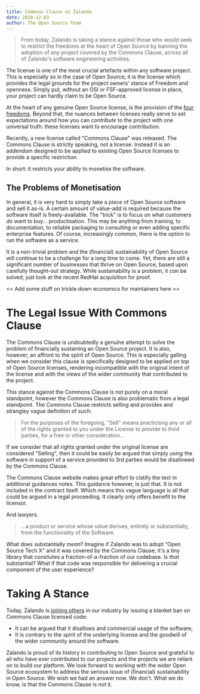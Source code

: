 ```yaml
---
title: Commons Clause at Zalando
date: 2018-12-03
author: The Open Source Team
---
```


> From today, Zalando is taking a stance against those who would seek to
> restrict the freedoms at the heart of Open Source by banning the adoption of
> any project covered by the Commons Clause, across all of Zalando's software
> engineering activities.

The license is one of the most crucial artefacts within any software project.
This is especially so in the case of Open Source; it is the license which
provides the legal grounds for the project owners' stance of Freedom and
openness. Simply put, without an OSI or FSF-approved license in place, your
project can hardly claim to be Open Source.

At the heart of any genuine Open Source license, is the provision of the [four
freedoms](https://fsfe.org/freesoftware/basics/4freedoms.en.html). Beyond that,
the nuances between licenses really serve to set expectations around how you
can _contribute_ to the project with one universal truth: these licenses want to
encourage contribution.

Recently, a new license called "Commons Clause" was released. The Commons
Clause is strictly speaking, not a license. Instead it is an addendum designed
to be applied to existing Open Source licenses to provide a specific
restriction.

In short: it restricts your ability to monetise the software.

## The Problems of Monetisation

In general, it is very hard to simply take a piece of Open Source software and
sell it as-is. A certain amount of value-add is required because the software
itself is freely-available. The "trick" is to focus on what customers _do_ want
to buy... productisation. This may be anything from training, to documentation,
to reliable packaging to consulting or even adding specific enterprise
features. Of course, increasingly common, there is the option to run the
software as a service.

It is a non-trivial problem and the (financial) sustainability of Open Source
will continue to be a challenge for a long time to come. Yet, there are still a
significant number of businesses that thrive on Open Source, based upon
carefully thought-out strategy. While sustainability is a problem, it _can_ be
solved; just look at the recent RedHat acquisition for proof.

<< Add some stuff on trickle down economics for maintainers here >>

# The Legal Issue With Commons Clause

The Commons Clause is undoubtedly a genuine attempt to solve the problem of
financially sustaining an Open Source project. It is also, however, an affront
to the spirit of Open Source. This is especially galling when we consider this
clause is specifically designed to be applied _on top_ of Open Source licenses,
rendering incompatible with the original intent of the license and with the
views of the wider community that contributed to the project.

This stance against the Commons Clause is not purely on a moral standpoint,
however the Commons Clause is also problematic from a legal standpoint. The
Commons Clause restricts selling and provides and strangley vague definition of
such:

> For the purposes of the foregoing, "Sell" means practicisng any or all of the
> rights granted to you under the License to provide to third parties, for a
> free or other consideration...

If we consider that all rights granted under the original license are
considered "Selling", then it could be easily be argued that simply _using_ the
software in support of a service provided to 3rd parties would be disallowed by
the Commons Clause.

The Commons Clause website makes great effort to clatify the text in additional
guidances notes. This guidance however, is just that. It is not included in the
contract itself. Which means this vague language is all that could be argued in
a legal proceeding. It clearly only offers benefit to the licensor. 

And lawyers.

> ...a product or service whose value derives, entirely or substantially, from
> the functionality of the Software.

What does substantially _mean_? Imagine if Zalando was to adopt "Open Source
Tech X" and it was covered by the Commons Clause; it's a tiny library that
constiutes a fraction-of-a-fraction of our codebase. Is _that_ substantial?
What if that code was responsible for delivering a crucial component of the
user experience?

# Taking A Stance

Today, Zalando is [joining others](https://opensource.google.com/docs/thirdparty/licenses/#commons-clause-not-allowed) in our industry by issuing a blanket ban on
Commons Clause licensed code:

- It can be argued that it disallows and commercial usage of the software;
- It is contrary to the spirit of the underlying license and the goodwill of
  the wider community around the software.

Zalando is proud of its history in contributing to Open Source and grateful to
all who have ever contributed to our projects and the projects we are reliant
on to build our platform. We look forward to working with the wider Open Source
ecosystem to address the serious issue of (financial) sustainability in Open
Source. We wish we had an answer now. We don't. What we do know, is that the
Commons Clause is not it.
